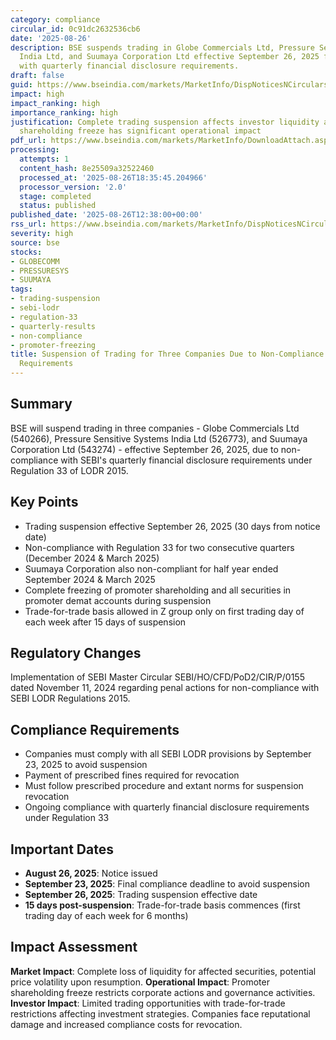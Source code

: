 ```yaml
---
category: compliance
circular_id: 0c91dc2632536cb6
date: '2025-08-26'
description: BSE suspends trading in Globe Commercials Ltd, Pressure Sensitive Systems
  India Ltd, and Suumaya Corporation Ltd effective September 26, 2025 for non-compliance
  with quarterly financial disclosure requirements.
draft: false
guid: https://www.bseindia.com/markets/MarketInfo/DispNoticesNCirculars.aspx?Noticeid={74A7FEE2-4D5B-4594-8018-8E83AFCDAAC8}&noticeno=20250826-36&dt=08/26/2025&icount=36&totcount=60&flag=0
impact: high
impact_ranking: high
importance_ranking: high
justification: Complete trading suspension affects investor liquidity and promoter
  shareholding freeze has significant operational impact
pdf_url: https://www.bseindia.com/markets/MarketInfo/DownloadAttach.aspx?id=20250826-36&attachedId=
processing:
  attempts: 1
  content_hash: 8e25509a32522460
  processed_at: '2025-08-26T18:35:45.204966'
  processor_version: '2.0'
  stage: completed
  status: published
published_date: '2025-08-26T12:38:00+00:00'
rss_url: https://www.bseindia.com/markets/MarketInfo/DispNoticesNCirculars.aspx?Noticeid={74A7FEE2-4D5B-4594-8018-8E83AFCDAAC8}&noticeno=20250826-36&dt=08/26/2025&icount=36&totcount=60&flag=0
severity: high
source: bse
stocks:
- GLOBECOMM
- PRESSURESYS
- SUUMAYA
tags:
- trading-suspension
- sebi-lodr
- regulation-33
- quarterly-results
- non-compliance
- promoter-freezing
title: Suspension of Trading for Three Companies Due to Non-Compliance with SEBI Disclosure
  Requirements
---
```


## Summary

BSE will suspend trading in three companies - Globe Commercials Ltd (540266), Pressure Sensitive Systems India Ltd (526773), and Suumaya Corporation Ltd (543274) - effective September 26, 2025, due to non-compliance with SEBI's quarterly financial disclosure requirements under Regulation 33 of LODR 2015.

## Key Points

- Trading suspension effective September 26, 2025 (30 days from notice date)
- Non-compliance with Regulation 33 for two consecutive quarters (December 2024 & March 2025)
- Suumaya Corporation also non-compliant for half year ended September 2024 & March 2025
- Complete freezing of promoter shareholding and all securities in promoter demat accounts during suspension
- Trade-for-trade basis allowed in Z group only on first trading day of each week after 15 days of suspension

## Regulatory Changes

Implementation of SEBI Master Circular SEBI/HO/CFD/PoD2/CIR/P/0155 dated November 11, 2024 regarding penal actions for non-compliance with SEBI LODR Regulations 2015.

## Compliance Requirements

- Companies must comply with all SEBI LODR provisions by September 23, 2025 to avoid suspension
- Payment of prescribed fines required for revocation
- Must follow prescribed procedure and extant norms for suspension revocation
- Ongoing compliance with quarterly financial disclosure requirements under Regulation 33

## Important Dates

- **August 26, 2025**: Notice issued
- **September 23, 2025**: Final compliance deadline to avoid suspension
- **September 26, 2025**: Trading suspension effective date
- **15 days post-suspension**: Trade-for-trade basis commences (first trading day of each week for 6 months)

## Impact Assessment

**Market Impact**: Complete loss of liquidity for affected securities, potential price volatility upon resumption. **Operational Impact**: Promoter shareholding freeze restricts corporate actions and governance activities. **Investor Impact**: Limited trading opportunities with trade-for-trade restrictions affecting investment strategies. Companies face reputational damage and increased compliance costs for revocation.